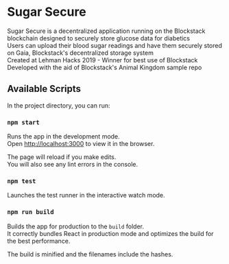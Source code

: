 # Sugar Secure

Sugar Secure is a decentralized application running on the Blockstack blockchain
designed to securely store glucose data for diabetics <br>
Users can upload their blood sugar readings and have them securely stored on Gaia,
Blockstack's decentralized storage system <br>
Created at Lehman Hacks 2019 - Winner for best use of Blockstack <br>
Developed with the aid of Blockstack's Animal Kingdom sample repo

## Available Scripts

In the project directory, you can run:

### `npm start`

Runs the app in the development mode.<br>
Open [http://localhost:3000](http://localhost:3000) to view it in the browser.

The page will reload if you make edits.<br>
You will also see any lint errors in the console.

### `npm test`

Launches the test runner in the interactive watch mode.<br>

### `npm run build`

Builds the app for production to the `build` folder.<br>
It correctly bundles React in production mode and optimizes the build for the best performance.

The build is minified and the filenames include the hashes.<br>
